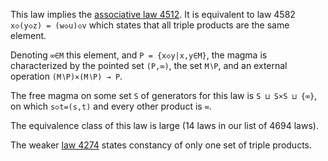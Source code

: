 This law implies the [associative law 4512](https://teorth.github.io/equational_theories/implications/?4512).  It is equivalent to law 4582 `x◇(y◇z) = (w◇u)◇v` which states that all triple products are the same element.

Denoting `∞∈M` this element, and `P = {x◇y|x,y∈M}`, the magma is characterized by the pointed set `(P,∞)`, the set `M∖P`, and an external operation `(M∖P)×(M∖P) → P`.

The free magma on some set `S` of generators for this law is `S ⊔ S×S ⊔ {∞}`, on which `s◇t=(s,t)` and every other product is `∞`.

The equivalence class of this law is large (14 laws in our list of 4694 laws).

The weaker [law 4274](https://teorth.github.io/equational_theories/implications/?4274) states constancy of only one set of triple products.
